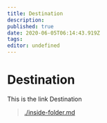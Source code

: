 ```yaml
---
title: Destination
description: 
published: true
date: 2020-06-05T06:14:43.919Z
tags: 
editor: undefined
---
```


# Destination
This is the link Destination

> [./inside-folder.md](./inside-folder)